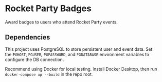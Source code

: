 Rocket Party Badges
====================

Award badges to users who attend Rocket Party events.


Dependencies
-------------

This project uses PostgreSQL to store persistent user and event data. Set the `PGHOST`, `PGUSER`, `PGPASSWORD`,
and `PGDATABASE` environment variables to configure the DB connection.

Recommend using Docker for local testing. Install Docker Desktop, then run `docker-compose up --build` in the repo root.
